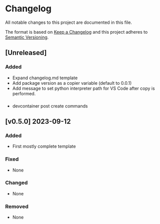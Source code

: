 # Changelog
All notable changes to this project are documented in this file.

The format is based on [Keep a Changelog](http://keepachangelog.com/en/1.0.0/)
and this project adheres to [Semantic Versioning](http://semver.org/spec/v2.0.0.html).

<!-- insertion marker -->
## [Unreleased]

### Added
- Expand changelog.md template
- Add package version as a copier variable (default to 0.0.1)
- Add message to set python interpreter path for VS Code after copy is performed.

###
- devcontainer post create commands

## [v0.5.0] 2023-09-12

### Added
- First mostly complete template

### Fixed
- None

### Changed
- None

### Removed
- None
